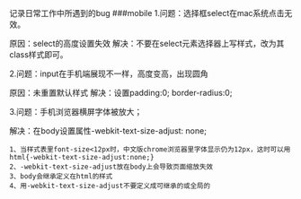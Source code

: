 记录日常工作中所遇到的bug
###mobile
1.问题：选择框select在mac系统点击无效。

原因：select的高度设置失效
解决：不要在select元素选择器上写样式，改为其class样式即可。

2.问题：input在手机端展现不一样，高度变高，出现圆角

原因：未重置默认样式
解决：设置padding:0; border-radius:0;

3.问题：手机浏览器横屏字体被放大；

解决：在body设置属性-webkit-text-size-adjust: none;

    1、当样式表里font-size<12px时，中文版chrome浏览器里字体显示仍为12px，这时可以用  html{-webkit-text-size-adjust:none;}
    2、-webkit-text-size-adjust放在body上会导致页面缩放失效
    3、body会继承定义在html的样式
    4、用-webkit-text-size-adjust不要定义成可继承的或全局的
